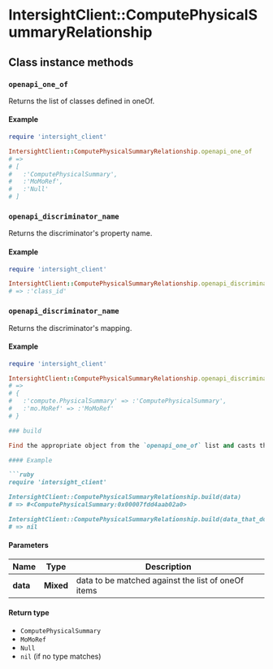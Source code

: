 # IntersightClient::ComputePhysicalSummaryRelationship

## Class instance methods

### `openapi_one_of`

Returns the list of classes defined in oneOf.

#### Example

```ruby
require 'intersight_client'

IntersightClient::ComputePhysicalSummaryRelationship.openapi_one_of
# =>
# [
#   :'ComputePhysicalSummary',
#   :'MoMoRef',
#   :'Null'
# ]
```

### `openapi_discriminator_name`

Returns the discriminator's property name.

#### Example

```ruby
require 'intersight_client'

IntersightClient::ComputePhysicalSummaryRelationship.openapi_discriminator_name
# => :'class_id'
```

### `openapi_discriminator_name`

Returns the discriminator's mapping.

#### Example

```ruby
require 'intersight_client'

IntersightClient::ComputePhysicalSummaryRelationship.openapi_discriminator_mapping
# =>
# {
#   :'compute.PhysicalSummary' => :'ComputePhysicalSummary',
#   :'mo.MoRef' => :'MoMoRef'
# }

### build

Find the appropriate object from the `openapi_one_of` list and casts the data into it.

#### Example

```ruby
require 'intersight_client'

IntersightClient::ComputePhysicalSummaryRelationship.build(data)
# => #<ComputePhysicalSummary:0x00007fdd4aab02a0>

IntersightClient::ComputePhysicalSummaryRelationship.build(data_that_doesnt_match)
# => nil
```

#### Parameters

| Name | Type | Description |
| ---- | ---- | ----------- |
| **data** | **Mixed** | data to be matched against the list of oneOf items |

#### Return type

- `ComputePhysicalSummary`
- `MoMoRef`
- `Null`
- `nil` (if no type matches)

